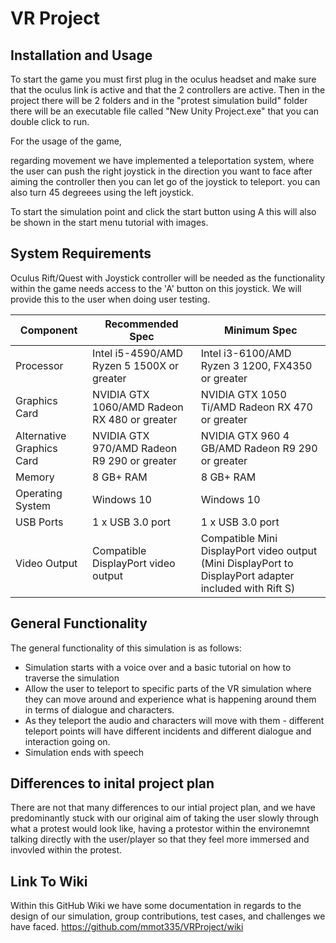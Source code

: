 # VR Project

## Installation and Usage
To start the game you must first plug in the oculus headset and make sure that the oculus link is active and that the 2 controllers are active. 
Then in the project there will be 2 folders and in the "protest simulation build" folder there will be an executable file called "New Unity Project.exe" that you can double click 
to run.

For the usage of the game, 

regarding movement we have implemented a teleportation system, where the user can push the right joystick in the direction you want to face after aiming the controller 
then you can let go of the joystick to teleport. you can also turn 45 degreees using the left joystick.

To start the simulation point and click the start button using A
this will also be shown in the start menu tutorial with images.

## System Requirements
Oculus Rift/Quest with Joystick controller will be needed as the functionality within the game needs access to the 'A' button on this joystick. We will provide this to the user when doing user testing.

Component |	Recommended Spec |	Minimum Spec
----------|------------------|---------------
Processor |	Intel i5-4590/AMD Ryzen 5 1500X or greater |	Intel i3-6100/AMD Ryzen 3 1200, FX4350 or greater
Graphics Card |	NVIDIA GTX 1060/AMD Radeon RX 480 or greater |	NVIDIA GTX 1050 Ti/AMD Radeon RX 470 or greater
Alternative Graphics Card |	NVIDIA GTX 970/AMD Radeon R9 290 or greater |	NVIDIA GTX 960 4 GB/AMD Radeon R9 290 or greater
Memory |	8 GB+ RAM |	8 GB+ RAM
Operating System |	Windows 10 |	Windows 10
USB Ports |	1 x USB 3.0 port |	1 x USB 3.0 port
Video Output |	Compatible DisplayPort video output |	Compatible Mini DisplayPort video output (Mini DisplayPort to DisplayPort adapter included with Rift S)

## General Functionality
The general functionality of this simulation is as follows:
* Simulation starts with a voice over and a basic tutorial on how to traverse the simulation
* Allow the user to teleport to specific parts of the VR simulation where they can move around and experience what is happening around them in terms of dialogue and characters. 
* As they teleport the audio and characters will move with them - different teleport points will have different incidents and different dialogue and interaction going on.
* Simulation ends with speech

## Differences to inital project plan
There are not that many differences to our intial project plan, and we have predominantly stuck with our original aim of taking the user slowly through what a protest would look like, having a protestor within the environemnt talking directly with the user/player so that they feel more immersed and invovled within the protest.

## Link To Wiki
Within this GitHub Wiki we have some documentation in regards to the design of our simulation, group contributions, test cases, and challenges we have faced.
https://github.com/mmot335/VRProject/wiki
